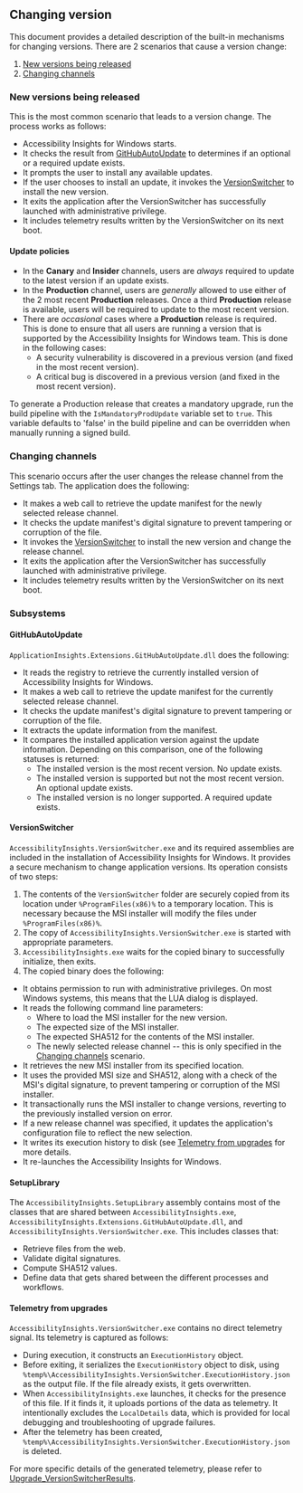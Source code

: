 ## Changing version

This document provides a detailed description of the built-in mechanisms for changing versions. There are 2 scenarios that cause a version change:
1. [New versions being released](#new-versions-being-released)
2. [Changing channels](#changing-channels)

### New versions being released
This is the most common scenario that leads to a version change. The process works as follows:
- Accessibility Insights for Windows starts.
- It checks the result from [GitHubAutoUpdate](#githubautoupdate) to determines if an optional or a required update exists.
- It prompts the user to install any available updates.
- If the user chooses to install an update, it invokes the [VersionSwitcher](#versionswitcher) to install the new version.
- It exits the application after the VersionSwitcher has successfully launched with administrative privilege.
- It includes telemetry results written by the VersionSwitcher on its next boot.

#### Update policies
- In the **Canary** and **Insider** channels, users are _always_ required to update to the latest version if an update exists.
- In the **Production** channel, users are _generally_ allowed to use either of the 2 most recent **Production** releases. Once a third **Production** release is available, users will be required to update to the most recent version.
- There are _occasional_ cases where a **Production** release is required. This is done to ensure that all users are running a version that is supported by the Accessibility Insights for Windows team. This is done in the following cases:
  - A security vulnerability is discovered in a previous version (and fixed in the most recent version).
  - A critical bug is discovered in a previous version (and fixed in the most recent version).

To generate a Production release that creates a mandatory upgrade, run the build pipeline with the `IsMandatoryProdUpdate` variable set to `true`. This variable defaults to 'false' in the build pipeline and can be overridden when manually running a signed build.

### Changing channels
This scenario occurs after the user changes the release channel from the Settings tab. The application does the following:
- It makes a web call to retrieve the update manifest for the newly selected release channel.
- It checks the update manifest's digital signature to prevent tampering or corruption of the file.
- It invokes the [VersionSwitcher](#versionswitcher) to install the new version and change the release channel.
- It exits the application after the VersionSwitcher has successfully launched with administrative privilege.
- It includes telemetry results written by the VersionSwitcher on its next boot.

### Subsystems

#### GitHubAutoUpdate
`ApplicationInsights.Extensions.GitHubAutoUpdate.dll` does the following:
- It reads the registry to retrieve the currently installed version of Accessibility Insights for Windows.
- It makes a web call to retrieve the update manifest for the currently selected release channel.
- It checks the update manifest's digital signature to prevent tampering or corruption of the file.
- It extracts the update information from the manifest.
- It compares the installed application version against the update information. Depending on this comparison, one of the following statuses is returned:
  - The installed version is the most recent version. No update exists.
  - The installed version is supported but not the most recent version. An optional update exists.
  - The installed version is no longer supported. A required update exists.

#### VersionSwitcher
`AccessibilityInsights.VersionSwitcher.exe` and its required assemblies are included in the installation of Accessibility Insights for Windows. It provides a secure mechanism to change application versions. Its operation consists of two steps:
1. The contents of the `VersionSwitcher` folder are securely copied from its location under `%ProgramFiles(x86)%` to a temporary location. This is necessary because the MSI installer will modify the files under `%ProgramFiles(x86)%`. 
2. The copy of `AccessibilityInsights.VersionSwitcher.exe` is started with appropriate parameters.
3. `AccessibilityInsights.exe` waits for the copied binary to successfully initialize, then exits.
3. The copied binary does the following:
  - It obtains permission to run with administrative privileges. On most Windows systems, this means that the LUA dialog is displayed.
  - It reads the following command line parameters:
    - Where to load the MSI installer for the new version.
    - The expected size of the MSI installer.
    - The expected SHA512 for the contents of the MSI installer.
    - The newly selected release channel -- this is only specified in the [Changing channels](#changing-channels) scenario.
  - It retrieves the new MSI installer from its specified location.
  - It uses the provided MSI size and SHA512, along with a check of the MSI's digital signature, to prevent tampering or corruption of the MSI installer.
  - It transactionally runs the MSI installer to change versions, reverting to the previously installed version on error.
  - If a new release channel was specified, it updates the application's configuration file to reflect the new selection.
  - It writes its execution history to disk (see [Telemetry from upgrades](#telemetry-from-upgrades) for more details.
  - It re-launches the Accessibility Insights for Windows.

#### SetupLibrary
The `AccessibilityInsights.SetupLibrary` assembly contains most of the classes that are shared between `AccessibilityInsights.exe`, `AccessibilityInsights.Extensions.GitHubAutoUpdate.dll`, and `AccessibilityInsights.VersionSwitcher.exe`. This includes classes that:
- Retrieve files from the web.
- Validate digital signatures.
- Compute SHA512 values.
- Define data that gets shared between the different processes and workflows.

#### Telemetry from upgrades
`AccessibilityInsights.VersionSwitcher.exe` contains no direct telemetry signal. Its telemetry is captured as follows:
- During execution, it constructs an `ExecutionHistory` object.
- Before exiting, it serializes the `ExecutionHistory` object to disk, using `%temp%\AccessibilityInsights.VersionSwitcher.ExecutionHistory.json` as the output file. If the file already exists, it gets overwritten.
- When `AccessibilityInsights.exe` launches, it checks for the presence of this file. If it finds it, it uploads portions of the data as telemetry. It intentionally excludes the `LocalDetails` data, which is provided for local debugging and troubleshooting of upgrade failures.
- After the telemetry has been created, `%temp%\AccessibilityInsights.VersionSwitcher.ExecutionHistory.json` is deleted.

For more specific details of the generated telemetry, please refer to [Upgrade_VersionSwitcherResults](TelemetryDetails.md/#upgrade_versionswitcherresults).
